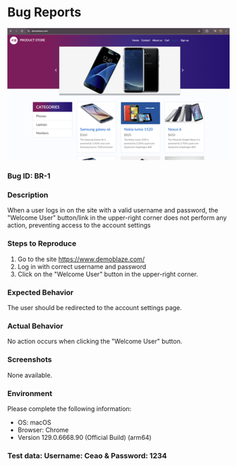# Bug Reports

![demoblaze home-page Screenshot](https://github.com/GrayWing100/Bug_Reports/blob/main/pictures/Demoblaze.png)

### Bug ID: BR-1

### Description
When a user logs in on the site with a valid username and password, the "Welcome User" button/link in the upper-right corner does not perform any action, preventing access to the account settings

### Steps to Reproduce
1. Go to the site https://www.demoblaze.com/
2. Log in with correct username and password
3. Click on the "Welcome User" button in the upper-right corner.

### Expected Behavior
The user should be redirected to the account settings page.

### Actual Behavior
No action occurs when clicking the "Welcome User" button.

### Screenshots
None available.

### Environment
Please complete the following information:
- OS: macOS
- Browser: Chrome
- Version 129.0.6668.90 (Official Build) (arm64)

### Test data: Username: Ceao & Password: 1234


